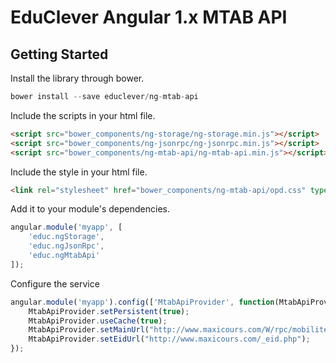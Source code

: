 EduClever Angular 1.x MTAB API
==============================

Getting Started
---------------
Install the library through bower.
```js
bower install --save educlever/ng-mtab-api
```
Include the scripts in your html file.
```html
<script src="bower_components/ng-storage/ng-storage.min.js"></script>
<script src="bower_components/ng-jsonrpc/ng-jsonrpc.min.js"></script>
<script src="bower_components/ng-mtab-api/ng-mtab-api.min.js"></script>
```

Include the style in your html file.
```html
<link rel="stylesheet" href="bower_components/ng-mtab-api/opd.css" type="text/css"/>
```

Add it to your module's dependencies.
```js
angular.module('myapp', [
    'educ.ngStorage',
    'educ.ngJsonRpc',
    'educ.ngMtabApi'
]);
```

Configure the service
```js
angular.module('myapp').config(['MtabApiProvider', function(MtabApiProvider) {
    MtabApiProvider.setPersistent(true);
    MtabApiProvider.useCache(true);
    MtabApiProvider.setMainUrl("http://www.maxicours.com/W/rpc/mobilite/mtab.php");
    MtabApiProvider.setEidUrl("http://www.maxicours.com/_eid.php");
});
```
